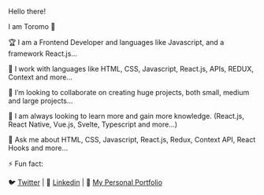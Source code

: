 Hello there! 

I am Toromo 👋

:trophy: I am a Frontend Developer and languages like Javascript, and a framework React.js...

🔭 I work with languages like HTML, CSS, Javascript, React.js, APIs, REDUX, Context and more...

👯 I’m looking to collaborate on creating huge projects, both small, medium and large projects...

🤔 I am always looking to learn more and gain more knowledge. (React.js, React Native, Vue.js, Svelte, Typescript and more...)

💬 Ask me about HTML, CSS, Javascript, React.js, Redux, Context API, React Hooks and more...

⚡ Fun fact:

🐦 [Twitter](https://twitter.com/teemezzy) | 👔 [Linkedin](https://linkedin.com/in/toromo) | :briefcase: [My Personal Portfolio](https://torth.dev)
